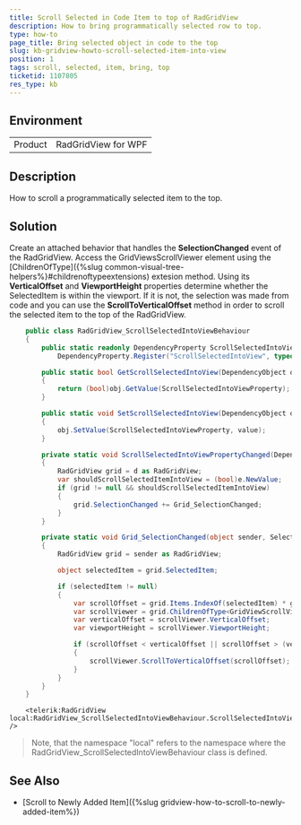 ```yaml
---
title: Scroll Selected in Code Item to top of RadGridView   
description: How to bring programmatically selected row to top.
type: how-to
page_title: Bring selected object in code to the top 
slug: kb-gridview-howto-scroll-selected-item-into-view
position: 1
tags: scroll, selected, item, bring, top
ticketid: 1107805
res_type: kb
---
```


## Environment
<table>
    <tbody>
	    <tr>
	    	<td>Product</td>
	    	<td>RadGridView for WPF</td>
	    </tr>
    </tbody>
</table>

## Description

How to scroll a programmatically selected item to the top.

## Solution

Create an attached behavior that handles the __SelectionChanged__ event of the RadGridView. Access the GridViewsScrollViewer element using the [ChildrenOfType]({%slug common-visual-tree-helpers%}#childrenoftypeextensions) extesion method. Using its __VerticalOffset__ and __ViewportHeight__ properties determine whether the SelectedItem is within the viewport. If it is not, the selection was made from code and you can use the __ScrollToVerticalOffset__ method in order to scroll the selected item to the top of the RadGridView.


```C#
    public class RadGridView_ScrollSelectedIntoViewBehaviour
    {
        public static readonly DependencyProperty ScrollSelectedIntoViewProperty =
            DependencyProperty.Register("ScrollSelectedIntoView", typeof(bool), typeof(RadGridView), new FrameworkPropertyMetadata(ScrollSelectedIntoViewPropertyChanged));

        public static bool GetScrollSelectedIntoView(DependencyObject obj)
        {
            return (bool)obj.GetValue(ScrollSelectedIntoViewProperty);
        }

        public static void SetScrollSelectedIntoView(DependencyObject obj, bool value)
        {
            obj.SetValue(ScrollSelectedIntoViewProperty, value);
        }

        private static void ScrollSelectedIntoViewPropertyChanged(DependencyObject d, DependencyPropertyChangedEventArgs e)
        {
            RadGridView grid = d as RadGridView;
            var shouldScrollSelectedItemIntoView = (bool)e.NewValue;
            if (grid != null && shouldScrollSelectedItemIntoView)
            {
                grid.SelectionChanged += Grid_SelectionChanged;
            }
        }

        private static void Grid_SelectionChanged(object sender, SelectionChangeEventArgs e)
        {
            RadGridView grid = sender as RadGridView;

            object selectedItem = grid.SelectedItem;

            if (selectedItem != null)
            {
                var scrollOffset = grid.Items.IndexOf(selectedItem) * grid.RowHeight;
                var scrollViewer = grid.ChildrenOfType<GridViewScrollViewer>().First();
                var verticalOffset = scrollViewer.VerticalOffset;
                var viewportHeight = scrollViewer.ViewportHeight;

                if (scrollOffset < verticalOffset || scrollOffset > (verticalOffset + viewportHeight))
                {
                    scrollViewer.ScrollToVerticalOffset(scrollOffset);
                }
            }
        }
    }
```



```XAML
    <telerik:RadGridView local:RadGridView_ScrollSelectedIntoViewBehaviour.ScrollSelectedIntoView="True" />
```

> Note, that the namespace "local" refers to the namespace where the RadGridView_ScrollSelectedIntoViewBehaviour class is defined.

## See Also

* [Scroll to Newly Added Item]({%slug gridview-how-to-scroll-to-newly-added-item%})